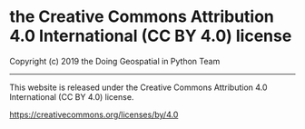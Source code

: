 # the Creative Commons Attribution 4.0 International (CC BY 4.0) license

Copyright (c) 2019 the Doing Geospatial in Python Team

* * *

This website is released under the Creative Commons Attribution 4.0 International (CC BY 4.0) license.

https://creativecommons.org/licenses/by/4.0

